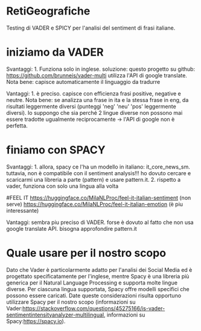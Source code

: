 # RetiGeografiche

Testing di VADER e SPICY per l'analisi del sentiment di frasi italiane.
# iniziamo da VADER

Svantaggi: 1. Funziona solo in inglese.
soluzione: questo progetto su github: https://github.com/brunneis/vader-multi utilizza l'API di google translate. Nota bene: capisce automaticamente il linguaggio da tradurre

Vantaggi: 1. è preciso. capisce con efficienza frasi positive, negative e neutre. 
Nota bene: se analizza una frase in ita e la stessa frase in eng, da risultati leggermente diversi (punteggi 'neg' 'neu' 'pos' leggermente diversi). Io suppongo che sia perché 2 lingue diverse non possono mai essere tradotte ugualmente reciprocamente -> l'API di google non è perfetta.

# finiamo con SPACY
Svantaggi: 1. allora, spacy ce l'ha un modello in italiano:  it_core_news_sm. tuttavia, non è compatibile con il sentiment analysis!!! ho dovuto cercare e scaricarmi una libreria a parte (pattern) e usare pattern.it. 
2. rispetto a vader, funziona con solo una lingua alla volta

#FEEL IT
https://huggingface.co/MilaNLProc/feel-it-italian-sentiment (non serve)
https://huggingface.co/MilaNLProc/feel-it-italian-emotion (è piu interessante)

Vantaggi: sembra piu preciso di VADER. forse è dovuto al fatto che non usa google translate API. bisogna approfondire pattern.it
# Quale usare per il nostro scopo
Dato che Vader è particolarmente adatto per l'analisi dei Social Media ed è progettato specificatamente per l'inglese,
mentre Spacy è una libreria più generica per il Natural Language Processing e supporta molte lingue diverse. Per ciascuna lingua supportata, Spacy offre modelli specifici che possono essere caricati.
Date queste considerazioni risulta opportuno utilizzare Spacy per il nostro scopo (informazioni su Vader:https://stackoverflow.com/questions/45275166/is-vader-sentimentintensityanalyzer-multilingual, informazioni su Spacy:https://spacy.io). 
